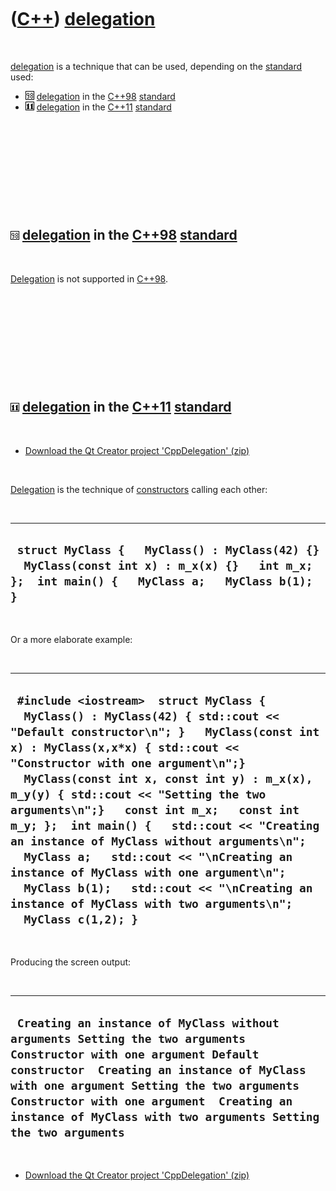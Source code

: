 



 

 

 

 

 

([C++](Cpp.htm)) [delegation](CppDelegation.htm)
================================================

 

[delegation](CppDelegation.htm) is a technique that can be used,
depending on the [standard](CppStandard.htm) used:

-   ![C++98](PicCpp98.png) [delegation](CppDelegation.htm) in the
    [C++98](Cpp98.htm) [standard](CppStandard.htm)
-   ![C++11](PicCpp11.png) [delegation](CppDelegation.htm) in the
    [C++11](Cpp11.htm) [standard](CppStandard.htm)

 

 

 

 

 

![C++98](PicCpp98.png) [delegation](CppDelegation.htm) in the [C++98](Cpp98.htm) [standard](CppStandard.htm)
------------------------------------------------------------------------------------------------------------

 

[Delegation](CppDelegation.htm) is not supported in [C++98](Cpp98.htm).

 

 

 

 

 

![C++11](PicCpp11.png) [delegation](CppDelegation.htm) in the [C++11](Cpp11.htm) [standard](CppStandard.htm)
------------------------------------------------------------------------------------------------------------

 

-   [Download the Qt Creator project
    'CppDelegation' (zip)](CppDelegation.zip)

 

[Delegation](CppDelegation.htm) is the technique of
[constructors](CppConstructor.htm) calling each other:

 

  ------------------------------------------------------------------------------------------------------------------------------------------------
  ` struct MyClass {   MyClass() : MyClass(42) {}   MyClass(const int x) : m_x(x) {}   int m_x; };  int main() {   MyClass a;   MyClass b(1); }`
  ------------------------------------------------------------------------------------------------------------------------------------------------

 

Or a more elaborate example:

 

  ----------------------------------------------------------------------------------------------------------------------------------------------------------------------------------------------------------------------------------------------------------------------------------------------------------------------------------------------------------------------------------------------------------------------------------------------------------------------------------------------------------------------------------------------------------------------------------------------------------------------------------------
  ` #include <iostream>  struct MyClass {   MyClass() : MyClass(42) { std::cout << "Default constructor\n"; }   MyClass(const int x) : MyClass(x,x*x) { std::cout << "Constructor with one argument\n";}   MyClass(const int x, const int y) : m_x(x), m_y(y) { std::cout << "Setting the two arguments\n";}   const int m_x;   const int m_y; };  int main() {   std::cout << "Creating an instance of MyClass without arguments\n";   MyClass a;   std::cout << "\nCreating an instance of MyClass with one argument\n";   MyClass b(1);   std::cout << "\nCreating an instance of MyClass with two arguments\n";   MyClass c(1,2); }`
  ----------------------------------------------------------------------------------------------------------------------------------------------------------------------------------------------------------------------------------------------------------------------------------------------------------------------------------------------------------------------------------------------------------------------------------------------------------------------------------------------------------------------------------------------------------------------------------------------------------------------------------------

 

Producing the screen output:

 

  ---------------------------------------------------------------------------------------------------------------------------------------------------------------------------------------------------------------------------------------------------------------------------------------------------------------------------
  ` Creating an instance of MyClass without arguments Setting the two arguments Constructor with one argument Default constructor  Creating an instance of MyClass with one argument Setting the two arguments Constructor with one argument  Creating an instance of MyClass with two arguments Setting the two arguments`
  ---------------------------------------------------------------------------------------------------------------------------------------------------------------------------------------------------------------------------------------------------------------------------------------------------------------------------

 

-   [Download the Qt Creator project
    'CppDelegation' (zip)](CppDelegation.zip)

 

 

 

 

 





 



